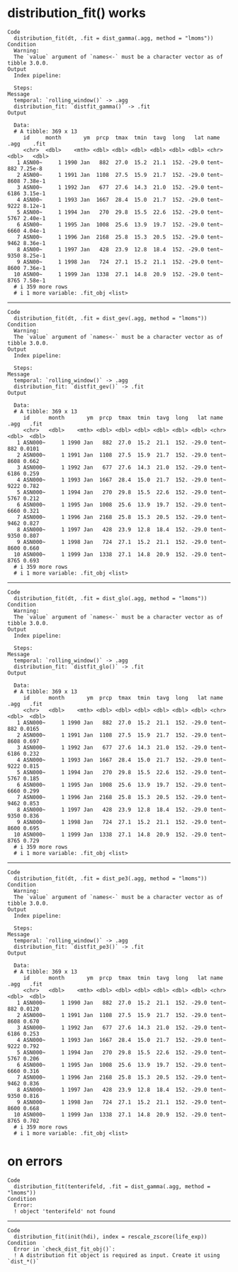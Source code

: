 # distribution_fit() works

    Code
      distribution_fit(dt, .fit = dist_gamma(.agg, method = "lmoms"))
    Condition
      Warning:
      The `value` argument of `names<-` must be a character vector as of tibble 3.0.0.
    Output
      Index pipeline: 
      
      Steps: 
    Message
      temporal: `rolling_window()` -> .agg
      distribution_fit: `distfit_gamma()` -> .fit
    Output
      
      Data: 
      # A tibble: 369 x 13
         id     month       ym  prcp  tmax  tmin  tavg  long   lat name   .agg    .fit
         <chr>  <dbl>    <mth> <dbl> <dbl> <dbl> <dbl> <dbl> <dbl> <chr> <dbl>   <dbl>
       1 ASN00~     1 1990 Jan   882  27.0  15.2  21.1  152. -29.0 tent~   882 7.25e-8
       2 ASN00~     1 1991 Jan  1108  27.5  15.9  21.7  152. -29.0 tent~  8608 7.38e-1
       3 ASN00~     1 1992 Jan   677  27.6  14.3  21.0  152. -29.0 tent~  6186 3.15e-1
       4 ASN00~     1 1993 Jan  1667  28.4  15.0  21.7  152. -29.0 tent~  9222 8.12e-1
       5 ASN00~     1 1994 Jan   270  29.8  15.5  22.6  152. -29.0 tent~  5767 2.40e-1
       6 ASN00~     1 1995 Jan  1008  25.6  13.9  19.7  152. -29.0 tent~  6660 4.04e-1
       7 ASN00~     1 1996 Jan  2168  25.8  15.3  20.5  152. -29.0 tent~  9462 8.36e-1
       8 ASN00~     1 1997 Jan   428  23.9  12.8  18.4  152. -29.0 tent~  9350 8.25e-1
       9 ASN00~     1 1998 Jan   724  27.1  15.2  21.1  152. -29.0 tent~  8600 7.36e-1
      10 ASN00~     1 1999 Jan  1338  27.1  14.8  20.9  152. -29.0 tent~  8765 7.58e-1
      # i 359 more rows
      # i 1 more variable: .fit_obj <list>

---

    Code
      distribution_fit(dt, .fit = dist_gev(.agg, method = "lmoms"))
    Condition
      Warning:
      The `value` argument of `names<-` must be a character vector as of tibble 3.0.0.
    Output
      Index pipeline: 
      
      Steps: 
    Message
      temporal: `rolling_window()` -> .agg
      distribution_fit: `distfit_gev()` -> .fit
    Output
      
      Data: 
      # A tibble: 369 x 13
         id      month       ym  prcp  tmax  tmin  tavg  long   lat name   .agg   .fit
         <chr>   <dbl>    <mth> <dbl> <dbl> <dbl> <dbl> <dbl> <dbl> <chr> <dbl>  <dbl>
       1 ASN000~     1 1990 Jan   882  27.0  15.2  21.1  152. -29.0 tent~   882 0.0101
       2 ASN000~     1 1991 Jan  1108  27.5  15.9  21.7  152. -29.0 tent~  8608 0.662 
       3 ASN000~     1 1992 Jan   677  27.6  14.3  21.0  152. -29.0 tent~  6186 0.259 
       4 ASN000~     1 1993 Jan  1667  28.4  15.0  21.7  152. -29.0 tent~  9222 0.782 
       5 ASN000~     1 1994 Jan   270  29.8  15.5  22.6  152. -29.0 tent~  5767 0.212 
       6 ASN000~     1 1995 Jan  1008  25.6  13.9  19.7  152. -29.0 tent~  6660 0.321 
       7 ASN000~     1 1996 Jan  2168  25.8  15.3  20.5  152. -29.0 tent~  9462 0.827 
       8 ASN000~     1 1997 Jan   428  23.9  12.8  18.4  152. -29.0 tent~  9350 0.807 
       9 ASN000~     1 1998 Jan   724  27.1  15.2  21.1  152. -29.0 tent~  8600 0.660 
      10 ASN000~     1 1999 Jan  1338  27.1  14.8  20.9  152. -29.0 tent~  8765 0.693 
      # i 359 more rows
      # i 1 more variable: .fit_obj <list>

---

    Code
      distribution_fit(dt, .fit = dist_glo(.agg, method = "lmoms"))
    Condition
      Warning:
      The `value` argument of `names<-` must be a character vector as of tibble 3.0.0.
    Output
      Index pipeline: 
      
      Steps: 
    Message
      temporal: `rolling_window()` -> .agg
      distribution_fit: `distfit_glo()` -> .fit
    Output
      
      Data: 
      # A tibble: 369 x 13
         id      month       ym  prcp  tmax  tmin  tavg  long   lat name   .agg   .fit
         <chr>   <dbl>    <mth> <dbl> <dbl> <dbl> <dbl> <dbl> <dbl> <chr> <dbl>  <dbl>
       1 ASN000~     1 1990 Jan   882  27.0  15.2  21.1  152. -29.0 tent~   882 0.0165
       2 ASN000~     1 1991 Jan  1108  27.5  15.9  21.7  152. -29.0 tent~  8608 0.697 
       3 ASN000~     1 1992 Jan   677  27.6  14.3  21.0  152. -29.0 tent~  6186 0.232 
       4 ASN000~     1 1993 Jan  1667  28.4  15.0  21.7  152. -29.0 tent~  9222 0.815 
       5 ASN000~     1 1994 Jan   270  29.8  15.5  22.6  152. -29.0 tent~  5767 0.185 
       6 ASN000~     1 1995 Jan  1008  25.6  13.9  19.7  152. -29.0 tent~  6660 0.299 
       7 ASN000~     1 1996 Jan  2168  25.8  15.3  20.5  152. -29.0 tent~  9462 0.853 
       8 ASN000~     1 1997 Jan   428  23.9  12.8  18.4  152. -29.0 tent~  9350 0.836 
       9 ASN000~     1 1998 Jan   724  27.1  15.2  21.1  152. -29.0 tent~  8600 0.695 
      10 ASN000~     1 1999 Jan  1338  27.1  14.8  20.9  152. -29.0 tent~  8765 0.729 
      # i 359 more rows
      # i 1 more variable: .fit_obj <list>

---

    Code
      distribution_fit(dt, .fit = dist_pe3(.agg, method = "lmoms"))
    Condition
      Warning:
      The `value` argument of `names<-` must be a character vector as of tibble 3.0.0.
    Output
      Index pipeline: 
      
      Steps: 
    Message
      temporal: `rolling_window()` -> .agg
      distribution_fit: `distfit_pe3()` -> .fit
    Output
      
      Data: 
      # A tibble: 369 x 13
         id      month       ym  prcp  tmax  tmin  tavg  long   lat name   .agg   .fit
         <chr>   <dbl>    <mth> <dbl> <dbl> <dbl> <dbl> <dbl> <dbl> <chr> <dbl>  <dbl>
       1 ASN000~     1 1990 Jan   882  27.0  15.2  21.1  152. -29.0 tent~   882 0.0120
       2 ASN000~     1 1991 Jan  1108  27.5  15.9  21.7  152. -29.0 tent~  8608 0.670 
       3 ASN000~     1 1992 Jan   677  27.6  14.3  21.0  152. -29.0 tent~  6186 0.253 
       4 ASN000~     1 1993 Jan  1667  28.4  15.0  21.7  152. -29.0 tent~  9222 0.792 
       5 ASN000~     1 1994 Jan   270  29.8  15.5  22.6  152. -29.0 tent~  5767 0.206 
       6 ASN000~     1 1995 Jan  1008  25.6  13.9  19.7  152. -29.0 tent~  6660 0.316 
       7 ASN000~     1 1996 Jan  2168  25.8  15.3  20.5  152. -29.0 tent~  9462 0.836 
       8 ASN000~     1 1997 Jan   428  23.9  12.8  18.4  152. -29.0 tent~  9350 0.816 
       9 ASN000~     1 1998 Jan   724  27.1  15.2  21.1  152. -29.0 tent~  8600 0.668 
      10 ASN000~     1 1999 Jan  1338  27.1  14.8  20.9  152. -29.0 tent~  8765 0.702 
      # i 359 more rows
      # i 1 more variable: .fit_obj <list>

# on errors

    Code
      distribution_fit(tenterifeld, .fit = dist_gamma(.agg, method = "lmoms"))
    Condition
      Error:
      ! object 'tenterifeld' not found

---

    Code
      distribution_fit(init(hdi), index = rescale_zscore(life_exp))
    Condition
      Error in `check_dist_fit_obj()`:
      ! A distribution fit object is required as input. Create it using `dist_*()`

